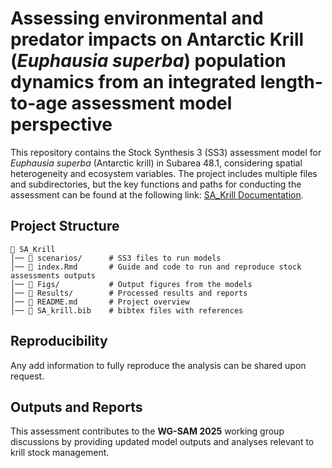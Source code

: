 # **Assessing environmental and predator impacts on Antarctic Krill (*Euphausia superba*) population dynamics from an integrated length-to-age assessment model perspective**  

This repository contains the Stock Synthesis 3 (SS3) assessment model for *Euphausia superba* (Antarctic krill) in Subarea 48.1, considering spatial heterogeneity and ecosystem variables. The project includes multiple files and subdirectories, but the key functions and paths for conducting the assessment can be found at the following link: [SA_Krill Documentation](https://mauromardones.github.io/SA_Krill/).  

## **Project Structure**  


```
📂 SA_Krill  
│── 📂 scenarios/      # SS3 files to run models
│── 📄 index.Rmd       # Guide and code to run and reproduce stock assessments outputs 
│── 📂 Figs/           # Output figures from the models  
│── 📂 Results/        # Processed results and reports  
│── 📄 README.md       # Project overview    
│── 📄 SA_krill.bib    # bibtex files with references 
```  

## **Reproducibility**  

Any add information to fully reproduce the analysis can be shared upon request.  

## **Outputs and Reports**  

This assessment contributes to the **WG-SAM 2025** working group discussions by providing updated model outputs and analyses relevant to krill stock management.  

